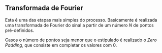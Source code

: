 ## Transformada de Fourier

Esta é uma das etapas mais simples do processo. Basicamente é realizada uma transformada de Fourier do sinal a partir de um número $N$ de pontos pré-definidos.

Casos o número de pontos seja menor que o estipulado é realizado o *Zero Padding*, que consiste em completar os valores com 0.